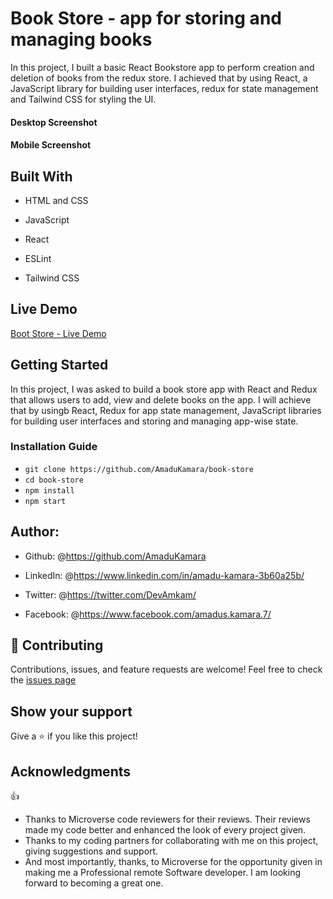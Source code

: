 # Book Store - app for storing and managing books

In this project, I built a basic React Bookstore app to perform creation and deletion of books from the redux store.
I achieved that by using React, a JavaScript library for building user interfaces, redux for state management and Tailwind CSS for styling the UI.

#### Desktop Screenshot

#### Mobile Screenshot

## Built With

- HTML and CSS

- JavaScript
  
- React

- ESLint
  
- Tailwind CSS

## Live Demo

<a href="">Boot Store - Live Demo</a>

## Getting Started

In this project, I was asked to build a book store app with React and Redux that allows users to add, view and delete books on the app.
I will achieve that by usingb React, Redux for app state management, JavaScript libraries for building user interfaces and storing and managing app-wise state.

### Installation Guide

- `git clone https://github.com/AmaduKamara/book-store`
- `cd book-store`
- `npm install`
- `npm start`

## Author:

- Github: @<https://github.com/AmaduKamara>

- LinkedIn: @<https://www.linkedin.com/in/amadu-kamara-3b60a25b/>

- Twitter: @<https://twitter.com/DevAmkam/>

- Facebook: @<https://www.facebook.com/amadus.kamara.7/>

## 🤝 Contributing

Contributions, issues, and feature requests are welcome!
Feel free to check the <a href="#">issues page</a>

## Show your support

Give a ⭐️ if you like this project!

## Acknowledgments

👍

- Thanks to Microverse code reviewers for their reviews. Their reviews made my code better and enhanced the look of every project given.
- Thanks to my coding partners for collaborating with me on this project, giving suggestions and support.
- And most importantly, thanks, to Microverse for the opportunity given in making me a Professional remote Software developer. I am looking forward to becoming a great one.
